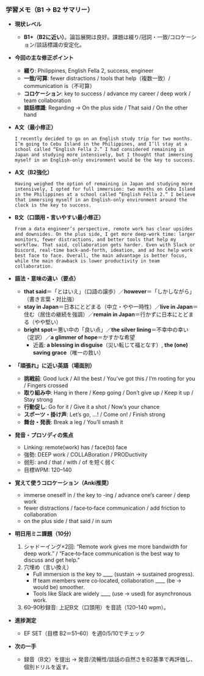 ### 学習メモ（B1 → B2 サマリー）

- **現状レベル**
  - **B1+（B2に近い）**。論旨展開は良好。課題は綴り/冠詞・一致/コロケーション/談話標識の安定化。

- **今回の主な修正ポイント**
  - **綴り**: Philippines, English Fella 2, success, engineer
  - **一致/可算**: fewer distractions / tools that help（複数一致）/ communication is（不可算）
  - **コロケーション**: key to success / advance my career / deep work / team collaboration
  - **談話標識**: Regarding → On the plus side / That said / On the other hand

- **A文（最小修正）**

  ```
  I recently decided to go on an English study trip for two months. I’m going to Cebu Island in the Philippines, and I’ll stay at a school called “English Fella 2.” I had considered remaining in Japan and studying more intensively, but I thought that immersing myself in an English-only environment would be the key to success.
  ```

- **A文（B2強化）**

  ```
  Having weighed the option of remaining in Japan and studying more intensively, I opted for full immersion: two months on Cebu Island in the Philippines at a school called “English Fella 2.” I believe that immersing myself in an English‑only environment around the clock is the key to success.
  ```

- **B文（口頭用・言いやすい最小修正）**

  ```
  From a data engineer’s perspective, remote work has clear upsides and downsides. On the plus side, I get more deep‑work time: larger monitors, fewer distractions, and better tools that help my workflow. That said, collaboration gets harder. Even with Slack or Discord, real‑time back‑and‑forth, ideation, and ad hoc help work best face to face. Overall, the main advantage is better focus, while the main drawback is lower productivity in team collaboration.
  ```

- **語法・意味の違い（要点）**
  - **that said**＝「とはいえ」（口語の譲歩）／**however**＝「しかしながら」（書き言葉・対比強）
  - **stay in Japan**＝日本にとどまる（中立・やや一時性）／**live in Japan**＝住む（居住の継続を強調）／**remain in Japan**＝行かずに日本にとどまる（やや堅い）
  - **bright spot**＝悪い中の「良い点」／**the silver lining**＝不幸中の幸い（定訳）／**a glimmer of hope**＝かすかな希望
    - 近義: **a blessing in disguise**（災い転じて福となす）, **the (one) saving grace**（唯一の救い）

- **「頑張れ」に近い英語（場面別）**
  - **挑戦前**: Good luck / All the best / You’ve got this / I’m rooting for you / Fingers crossed
  - **取り組み中**: Hang in there / Keep going / Don’t give up / Keep it up / Stay strong
  - **行動促し**: Go for it / Give it a shot / Now’s your chance
  - **スポーツ・掛け声**: Let’s go, …! / Come on! / Finish strong
  - **舞台・発表**: Break a leg / You’ll smash it

- **発音・プロソディの焦点**
  - Linking: remote(work) has / face(to) face
  - 強勢: DEEP work / COLLABoration / PRODuctivity
  - 弱形: and / that / with / of を短く弱く
  - 目標WPM: 120–140

- **覚えて使うコロケーション（Anki推奨）**
  - immerse oneself in / the key to -ing / advance one’s career / deep work
  - fewer distractions / face‑to‑face communication / add friction to collaboration
  - on the plus side / that said / in sum

- **明日用ミニ課題（10分）**
  1) シャドーイング×2回: “Remote work gives me more bandwidth for deep work.” / “Face‑to‑face communication is the best way to discuss and get help.”
  2) 穴埋め（言い換え）
     - Full immersion is the key to ____ (sustain → sustained progress).
     - If team members were co‑located, collaboration ____ (be → would be) smoother.
     - Tools like Slack are widely ____ (use → used) for asynchronous work.
  3) 60–90秒録音: 上記B文（口頭用）を音読（120–140 wpm）。

- **進捗測定**
  - EF SET（目標 B2＝51–60）を週0/5/10でチェック

- **次の一手**
  - 録音（B文）を提出 → 発音/流暢性/談話の自然さをB2基準で再評価し、個別ドリルを返す。
